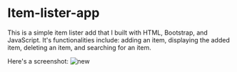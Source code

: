 # Item-lister-app

This is a simple item lister add that I built with HTML, Bootstrap, and JavaScript. 
It's functionalities include: adding an item, displaying the added item, deleting an item, and searching for an item.

Here's a screenshot:
![new](https://user-images.githubusercontent.com/34113547/112709258-0e4d3680-8eb8-11eb-9f1c-960f9b468ad2.PNG)
